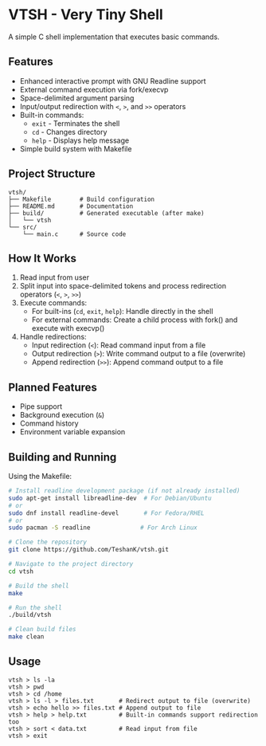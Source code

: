 # VTSH - Very Tiny Shell

A simple C shell implementation that executes basic commands.

## Features

- Enhanced interactive prompt with GNU Readline support
- External command execution via fork/execvp
- Space-delimited argument parsing
- Input/output redirection with `<`, `>`, and `>>` operators
- Built-in commands:
  - `exit` - Terminates the shell
  - `cd` - Changes directory
  - `help` - Displays help message
- Simple build system with Makefile

## Project Structure

```
vtsh/
├── Makefile        # Build configuration
├── README.md       # Documentation
├── build/          # Generated executable (after make)
│   └── vtsh
└── src/
    └── main.c      # Source code
```

## How It Works

1. Read input from user
2. Split input into space-delimited tokens and process redirection operators (`<`, `>`, `>>`)
3. Execute commands:
   - For built-ins (`cd`, `exit`, `help`): Handle directly in the shell
   - For external commands: Create a child process with fork() and execute with execvp()
4. Handle redirections:
   - Input redirection (`<`): Read command input from a file
   - Output redirection (`>`): Write command output to a file (overwrite)
   - Append redirection (`>>`): Append command output to a file

## Planned Features

- Pipe support
- Background execution (`&`)
- Command history
- Environment variable expansion

## Building and Running

Using the Makefile:

```bash
# Install readline development package (if not already installed)
sudo apt-get install libreadline-dev  # For Debian/Ubuntu
# or
sudo dnf install readline-devel       # For Fedora/RHEL
# or
sudo pacman -S readline              # For Arch Linux

# Clone the repository
git clone https://github.com/TeshanK/vtsh.git 

# Navigate to the project directory
cd vtsh

# Build the shell
make

# Run the shell
./build/vtsh

# Clean build files
make clean
```

## Usage

```
vtsh > ls -la
vtsh > pwd
vtsh > cd /home
vtsh > ls -l > files.txt       # Redirect output to file (overwrite)
vtsh > echo hello >> files.txt # Append output to file
vtsh > help > help.txt         # Built-in commands support redirection too
vtsh > sort < data.txt         # Read input from file
vtsh > exit
```